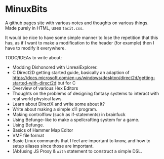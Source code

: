 # MinuxBits
A github pages site with various notes and thoughts on various things.
Made purely in HTML, uses `tacit.css`.

It would be nice to have some simple manner to lose the repetition that this has, as if I want to make a modification to the header (for example) then I have to modify it everywhere.

TODO/IDEAs to write about:
- Modding Dishonored with UnrealExplorer.
- C Direct2D getting started guide, basically an adaption of https://docs.microsoft.com/en-us/windows/desktop/direct2d/getting-started-with-direct2d but for C
- Overview of various Hex Editors
- Thoughts on the problems of designing fantasy systems to interact with real world physical laws.
- Learn about DirectX and write some about it?
- Write about making a simple x11 program.
- Making controlflow (such as if-statements) in brainfuck
- Using Befunge-like to make a spellcrafting system for a game.
- Using Befunge.
- Basics of Hammer Map Editor
- VMF file format
- Basic Linux commands that I feel are important to know, and how to setup aliases since those are important.
- (Ab)using JS Proxy & `with` statement to construct a simple DSL.